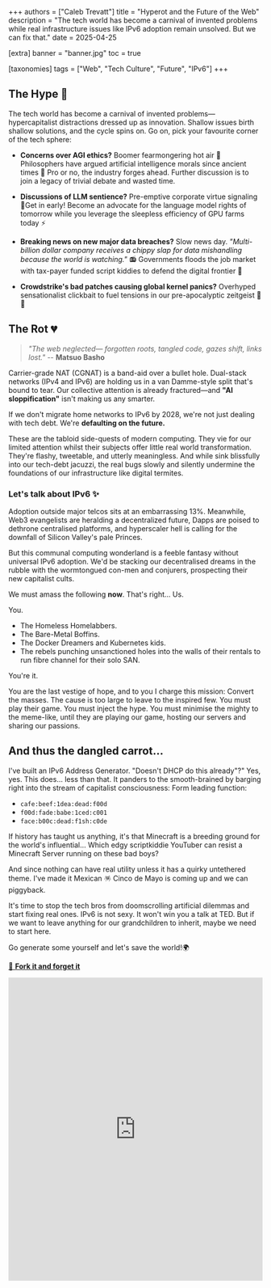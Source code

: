 +++
authors = ["Caleb Trevatt"]
title = "Hyperot and the Future of the Web"
description = "The tech world has become a carnival of invented problems while real infrastructure issues like IPv6 adoption remain unsolved. But we can fix that."
date = 2025-04-25

[extra]
banner = "banner.jpg"
toc = true

[taxonomies]
tags = ["Web", "Tech Culture", "Future", "IPv6"]
+++

## The Hype 🙌

The tech world has become a carnival of invented problems—hypercapitalist distractions dressed up as innovation. Shallow issues birth shallow solutions, and the cycle spins on. Go on, pick your favourite corner of the tech sphere:

- **Concerns over AGI ethics?** Boomer fearmongering hot air 💨 Philosophers have argued artificial intelligence morals since ancient times 🗿 Pro or no, the industry forges ahead. Further discussion is to join a legacy of trivial debate and wasted time.

- **Discussions of LLM sentience?** Pre-emptive corporate virtue signaling 🫸Get in early! Become an advocate for the language model rights of tomorrow while you leverage the sleepless efficiency of GPU farms today ⚡

- **Breaking news on new major data breaches?** Slow news day. *"Multi-billion dollar company receives a chippy slap for data mishandling because the world is watching."* 📻 Governments floods the job market with tax-payer funded script kiddies to defend the digital frontier 🙅

- **Crowdstrike's bad patches causing global kernel panics?** Overhyped sensationalist clickbait to fuel tensions in our pre-apocalyptic zeitgeist 🤪💥

## The Rot 💔

> *"The web neglected—
forgotten roots, tangled code,
gazes shift, links lost."* -- **Matsuo Basho**

Carrier-grade NAT (CGNAT) is a band-aid over a bullet hole. Dual-stack networks (IPv4 and IPv6) are holding us in a van Damme-style split that's bound to tear. Our collective attention is already fractured—and **"AI sloppification"** isn't making us any smarter.

If we don't migrate home networks to IPv6 by 2028, we're not just dealing with tech debt. We're **defaulting on the future.**

These are the tabloid side-quests of modern computing. They vie for our limited attention whilst their subjects offer little real world transformation. They're flashy, tweetable, and utterly meaningless. And while sink blissfully into our tech-debt jacuzzi, the real bugs slowly and silently undermine the foundations of our infrastructure like digital termites.

### Let's talk about IPv6 ✨

Adoption outside major telcos sits at an embarrassing 13%. Meanwhile, Web3 evangelists are heralding a decentralized future, Dapps are poised to dethrone centralised platforms, and hyperscaler hell is calling for the downfall of Silicon Valley's pale Princes.

But this communal computing wonderland is a feeble fantasy without universal IPv6 adoption. We'd be stacking our decentralised dreams in the rubble with the wormtongued con-men and conjurers, prospecting their new capitalist cults.

We must amass the following **now**.
That's right… Us.

You.

- The Homeless Homelabbers.
- The Bare-Metal Boffins.
- The Docker Dreamers and Kubernetes kids.
- The rebels punching unsanctioned holes into the walls of their rentals to run fibre channel for their solo SAN.

You're it.

You are the last vestige of hope, and to you I charge this mission:
Convert the masses. The cause is too large to leave to the inspired few. You must play their game. You must inject the hype. You must minimise the mighty to the meme-like, until they are playing our game, hosting our servers and sharing our passions.

## And thus the dangled carrot…

I've built an IPv6 Address Generator. "Doesn't DHCP do this already"?" Yes, yes. This does... less than that. It panders to the smooth-brained by barging right into the stream of capitalist consciousness: Form leading function:

- `cafe:beef:1dea:dead:f00d`
- `f00d:fade:babe:1ced:c001`
- `face:b00c:dead:f1sh:c0de`

If history has taught us anything, it's that Minecraft is a breeding ground for the world's influential... Which edgy scriptkiddie YouTuber can resist a Minecraft Server running on these bad boys?

And since nothing can have real utility unless it has a quirky untethered theme. I've made it Mexican 🪅 Cinco de Mayo is coming up and we can piggyback.

It's time to stop the tech bros from doomscrolling artificial dilemmas and start fixing real ones. IPv6 is not sexy. It won't win you a talk at TED. But if we want to leave anything for our grandchildren to inherit, maybe we need to start here.

Go generate some yourself and let's save the world!🌍

[🍴 **Fork it and forget it**](https://github.com/in03/HexMex)


<!-- Direct iframe implementation with some basic styling -->
<iframe src="https://in03.github.io/HexMex" style="width: 100%; min-height: 600px; border: none; border-radius: var(--rounded-corner); box-shadow: var(--edge-highlight), var(--shadow);" allowfullscreen></iframe>

<!-- Note: This is a fallback solution. For truly responsive height, we'd need to implement pym.js correctly. -->
<!-- The min-height ensures there's enough space for the content, but it won't adjust automatically. -->


